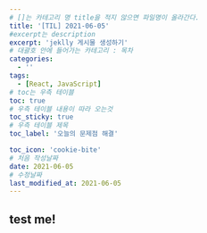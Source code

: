 ```yaml
---
# []는 카테고리 명 title을 적지 않으면 파일명이 올라간다.
title: '[TIL] 2021-06-05'
#excerpt는 description
excerpt: 'jeklly 게시물 생성하기'
# 대괄호 안에 들어가는 카테고리 : 목차
categories:
  - ''
tags:
  - [React, JavaScript]
# toc는 우측 테이블
toc: true
# 우측 테이블 내용이 따라 오는것
toc_sticky: true
# 우측 테이블 제목
toc_label: '오늘의 문제점 해결'

toc_icon: 'cookie-bite'
# 처음 작성날짜
date: 2021-06-05
# 수정날짜
last_modified_at: 2021-06-05
---
```


## test me!
